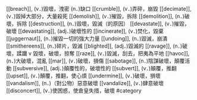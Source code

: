 [[breach]], (v．)毀壞，洩密 (n．)缺口 
[[crumble]], (v．)弄碎，崩毀 
[[decimate]], (v．)毀掉大部分，大量殺死 
[[demolish]], (v．)摧毀，拆除 
[[demolition]], (n．)破壞，拆除 
[[destruction]], (n．)毀壞，毀滅（的原因） 
[[devastate]], (v．)摧毀，破壞 
[[devastating]], (adj．)破壞性的 
[[incinerate]], (v．)焚化，毀棄 
[[juggernaut]], (n．)摧毀一切的強大力量 
[[undoing]], (n．)毀滅，崩潰 
[[smithereens]], (n．)碎片，毀滅 
[[blighted]], (adj．)毀滅的 
[[ravage]], (n．)破壞，蹂躪 v 毀壞，破壞，掠奪 
[[raze]], (v．)毀滅，刮去，把夷為平地 
[[havoc]], (n．)大破壞，混亂 
[[mar]], (v．)破壞，損傷 
[[sabotage]], (n．)陰謀破壞，顛覆活動 
[[subversive]], (adj．)顛覆性的，破壞性的 
[[subvert]], (v．)顛覆，推翻 
[[upset]], (v．)顛覆，推翻，使心煩 
[[undermine]], (v．)破壞，損壞 
[[vandalism]], (n．)（對公物）惡意破壞 
[[vandalize]], (v．)肆意破壞 
[[disconcert]], (v．)使困惑，使倉皇失措，破壞 
#category
